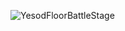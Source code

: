 ![YesodFloorBattleStage](https://user-images.githubusercontent.com/84956566/119942236-6f3fcc00-bf46-11eb-9c31-39b6082647cd.png)
